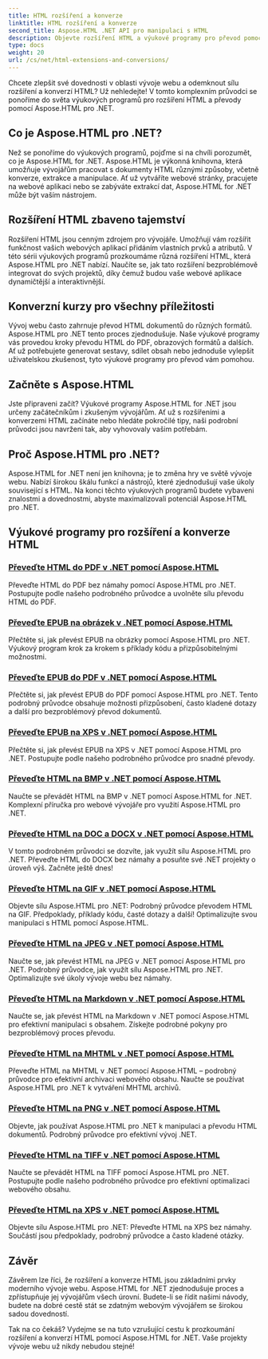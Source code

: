 ```yaml
---
title: HTML rozšíření a konverze
linktitle: HTML rozšíření a konverze
second_title: Aspose.HTML .NET API pro manipulaci s HTML
description: Objevte rozšíření HTML a výukové programy pro převod pomocí Aspose.HTML pro .NET. Naučte se optimalizovat vývoj webu pomocí těchto komplexních výukových programů.
type: docs
weight: 20
url: /cs/net/html-extensions-and-conversions/
---
```


Chcete zlepšit své dovednosti v oblasti vývoje webu a odemknout sílu rozšíření a konverzí HTML? Už nehledejte! V tomto komplexním průvodci se ponoříme do světa výukových programů pro rozšíření HTML a převody pomocí Aspose.HTML pro .NET.

## Co je Aspose.HTML pro .NET?

Než se ponoříme do výukových programů, pojďme si na chvíli porozumět, co je Aspose.HTML for .NET. Aspose.HTML je výkonná knihovna, která umožňuje vývojářům pracovat s dokumenty HTML různými způsoby, včetně konverze, extrakce a manipulace. Ať už vytváříte webové stránky, pracujete na webové aplikaci nebo se zabýváte extrakcí dat, Aspose.HTML for .NET může být vaším nástrojem.

## Rozšíření HTML zbaveno tajemství

Rozšíření HTML jsou cenným zdrojem pro vývojáře. Umožňují vám rozšířit funkčnost vašich webových aplikací přidáním vlastních prvků a atributů. V této sérii výukových programů prozkoumáme různá rozšíření HTML, která Aspose.HTML pro .NET nabízí. Naučíte se, jak tato rozšíření bezproblémově integrovat do svých projektů, díky čemuž budou vaše webové aplikace dynamičtější a interaktivnější.

## Konverzní kurzy pro všechny příležitosti

Vývoj webu často zahrnuje převod HTML dokumentů do různých formátů. Aspose.HTML pro .NET tento proces zjednodušuje. Naše výukové programy vás provedou kroky převodu HTML do PDF, obrazových formátů a dalších. Ať už potřebujete generovat sestavy, sdílet obsah nebo jednoduše vylepšit uživatelskou zkušenost, tyto výukové programy pro převod vám pomohou.

## Začněte s Aspose.HTML

Jste připraveni začít? Výukové programy Aspose.HTML for .NET jsou určeny začátečníkům i zkušeným vývojářům. Ať už s rozšířeními a konverzemi HTML začínáte nebo hledáte pokročilé tipy, naši podrobní průvodci jsou navrženi tak, aby vyhovovaly vašim potřebám.

## Proč Aspose.HTML pro .NET?

Aspose.HTML for .NET není jen knihovna; je to změna hry ve světě vývoje webu. Nabízí širokou škálu funkcí a nástrojů, které zjednodušují vaše úkoly související s HTML. Na konci těchto výukových programů budete vybaveni znalostmi a dovednostmi, abyste maximalizovali potenciál Aspose.HTML pro .NET.

## Výukové programy pro rozšíření a konverze HTML
### [Převeďte HTML do PDF v .NET pomocí Aspose.HTML](./convert-html-to-pdf/)
Převeďte HTML do PDF bez námahy pomocí Aspose.HTML pro .NET. Postupujte podle našeho podrobného průvodce a uvolněte sílu převodu HTML do PDF.
### [Převeďte EPUB na obrázek v .NET pomocí Aspose.HTML](./convert-epub-to-image/)
Přečtěte si, jak převést EPUB na obrázky pomocí Aspose.HTML pro .NET. Výukový program krok za krokem s příklady kódu a přizpůsobitelnými možnostmi.
### [Převeďte EPUB do PDF v .NET pomocí Aspose.HTML](./convert-epub-to-pdf/)
Přečtěte si, jak převést EPUB do PDF pomocí Aspose.HTML pro .NET. Tento podrobný průvodce obsahuje možnosti přizpůsobení, často kladené dotazy a další pro bezproblémový převod dokumentů.
### [Převeďte EPUB na XPS v .NET pomocí Aspose.HTML](./convert-epub-to-xps/)
Přečtěte si, jak převést EPUB na XPS v .NET pomocí Aspose.HTML pro .NET. Postupujte podle našeho podrobného průvodce pro snadné převody.
### [Převeďte HTML na BMP v .NET pomocí Aspose.HTML](./convert-html-to-bmp/)
Naučte se převádět HTML na BMP v .NET pomocí Aspose.HTML for .NET. Komplexní příručka pro webové vývojáře pro využití Aspose.HTML pro .NET.
### [Převeďte HTML na DOC a DOCX v .NET pomocí Aspose.HTML](./convert-html-to-doc-docx/)
V tomto podrobném průvodci se dozvíte, jak využít sílu Aspose.HTML pro .NET. Převeďte HTML do DOCX bez námahy a posuňte své .NET projekty o úroveň výš. Začněte ještě dnes!
### [Převeďte HTML na GIF v .NET pomocí Aspose.HTML](./convert-html-to-gif/)
Objevte sílu Aspose.HTML pro .NET: Podrobný průvodce převodem HTML na GIF. Předpoklady, příklady kódu, časté dotazy a další! Optimalizujte svou manipulaci s HTML pomocí Aspose.HTML.
### [Převeďte HTML na JPEG v .NET pomocí Aspose.HTML](./convert-html-to-jpeg/)
Naučte se, jak převést HTML na JPEG v .NET pomocí Aspose.HTML pro .NET. Podrobný průvodce, jak využít sílu Aspose.HTML pro .NET. Optimalizujte své úkoly vývoje webu bez námahy.
### [Převeďte HTML na Markdown v .NET pomocí Aspose.HTML](./convert-html-to-markdown/)
Naučte se, jak převést HTML na Markdown v .NET pomocí Aspose.HTML pro efektivní manipulaci s obsahem. Získejte podrobné pokyny pro bezproblémový proces převodu.
### [Převeďte HTML na MHTML v .NET pomocí Aspose.HTML](./convert-html-to-mhtml/)
Převeďte HTML na MHTML v .NET pomocí Aspose.HTML – podrobný průvodce pro efektivní archivaci webového obsahu. Naučte se používat Aspose.HTML pro .NET k vytváření MHTML archivů.
### [Převeďte HTML na PNG v .NET pomocí Aspose.HTML](./convert-html-to-png/)
Objevte, jak používat Aspose.HTML pro .NET k manipulaci a převodu HTML dokumentů. Podrobný průvodce pro efektivní vývoj .NET.
### [Převeďte HTML na TIFF v .NET pomocí Aspose.HTML](./convert-html-to-tiff/)
Naučte se převádět HTML na TIFF pomocí Aspose.HTML pro .NET. Postupujte podle našeho podrobného průvodce pro efektivní optimalizaci webového obsahu.
### [Převeďte HTML na XPS v .NET pomocí Aspose.HTML](./convert-html-to-xps/)
Objevte sílu Aspose.HTML pro .NET: Převeďte HTML na XPS bez námahy. Součástí jsou předpoklady, podrobný průvodce a často kladené otázky.

## Závěr

Závěrem lze říci, že rozšíření a konverze HTML jsou základními prvky moderního vývoje webu. Aspose.HTML for .NET zjednodušuje proces a zpřístupňuje jej vývojářům všech úrovní. Budete-li se řídit našimi návody, budete na dobré cestě stát se zdatným webovým vývojářem se širokou sadou dovedností.

Tak na co čekáš? Vydejme se na tuto vzrušující cestu k prozkoumání rozšíření a konverzí HTML pomocí Aspose.HTML for .NET. Vaše projekty vývoje webu už nikdy nebudou stejné!